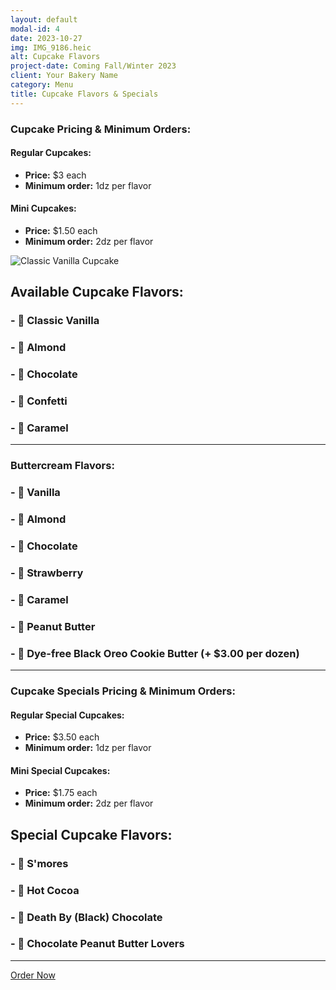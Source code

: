 ```yaml
---
layout: default
modal-id: 4
date: 2023-10-27
img: IMG_9186.heic
alt: Cupcake Flavors
project-date: Coming Fall/Winter 2023
client: Your Bakery Name
category: Menu
title: Cupcake Flavors & Specials
---
```


### **Cupcake Pricing & Minimum Orders:**
#### **Regular Cupcakes:**
- **Price:** $3 each 
- **Minimum order:** 1dz per flavor

#### **Mini Cupcakes:**
- **Price:** $1.50 each 
- **Minimum order:** 2dz per flavor

![Classic Vanilla Cupcake](/images/vanilla-cupcake.jpg)

## **Available Cupcake Flavors:**
### - 🧁 **Classic Vanilla**
### - 🧁 **Almond**
### - 🧁 **Chocolate**
### - 🧁 **Confetti**
### - 🧁 **Caramel**

---

### **Buttercream Flavors:**
### - 🍦 **Vanilla**
### - 🍦 **Almond**
### - 🍦 **Chocolate**
### - 🍦 **Strawberry**
### - 🍦 **Caramel**
### - 🍦 **Peanut Butter**
### - 🍦 **Dye-free Black Oreo Cookie Butter** (+ $3.00 per dozen)

---

### **Cupcake Specials Pricing & Minimum Orders:**
#### **Regular Special Cupcakes:**
- **Price:** $3.50 each 
- **Minimum order:** 1dz per flavor

#### **Mini Special Cupcakes:**
- **Price:** $1.75 each 
- **Minimum order:** 2dz per flavor

## **Special Cupcake Flavors:**
### - 🌟 **S'mores**
### - 🌟 **Hot Cocoa**
### - 🌟 **Death By (Black) Chocolate**
### - 🌟 **Chocolate Peanut Butter Lovers**

---

[Order Now](#) <!-- Replace '#' with the link to your ordering page -->
